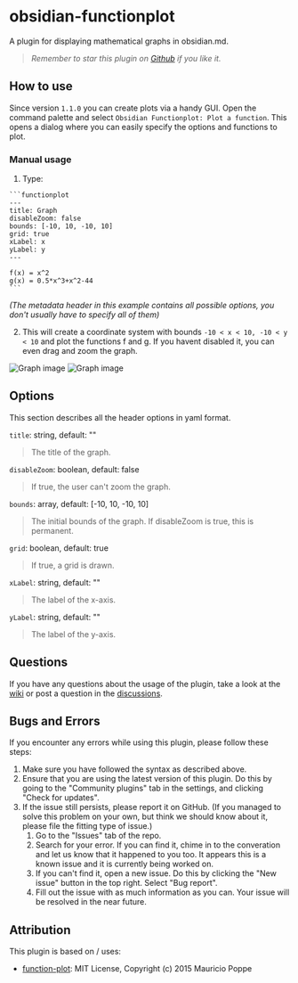 # obsidian-functionplot

A plugin for displaying mathematical graphs in obsidian.md.

> *Remember to star this plugin on [Github](https://github.com/leonhma/obsidian-functionplot) if you like it.*

## How to use

Since version `1.1.0` you can create plots via a handy GUI. Open the command palette and select `Obsidian Functionplot: Plot a function`. This opens a dialog where you can easily specify the options and functions to plot.

### Manual usage

1. Type:

 ~~~text
 ```functionplot
 ---
 title: Graph
 disableZoom: false
 bounds: [-10, 10, -10, 10]
 grid: true
 xLabel: x
 yLabel: y
 ---

 f(x) = x^2
 g(x) = 0.5*x^3+x^2-44
 ```
 ~~~

 *(The metadata header in this example contains all possible options, you don't usually have to specify all of them)*

2. This will create a coordinate system with bounds `-10 < x < 10, -10 < y < 10` and plot the functions f and g. If you havent disabled it, you can even drag and zoom the graph.

![Graph image](./images/graph-light.png#gh-light-mode-only)
![Graph image](./images/graph-dark.png#gh-dark-mode-only)

## Options

This section describes all the header options in yaml format.

`title`: string, default: ""
> The title of the graph.

`disableZoom`: boolean, default: false
> If true, the user can't zoom the graph.

`bounds`: array, default: [-10, 10, -10, 10]
> The initial bounds of the graph. If disableZoom is true, this is permanent.

`grid`: boolean, default: true
> If true, a grid is drawn.

`xLabel`: string, default: ""
> The label of the x-axis.

`yLabel`: string, default: ""
> The label of the y-axis.

## Questions

If you have any questions about the usage of the plugin, take a look at the [wiki](https://github.com/leonhma/obsidian-functionplot/wiki) or post a question in the [discussions](https://github.com/leonhma/obsidian-functionplot/discussions).

## Bugs and Errors

If you encounter any errors while using this plugin, please follow these steps:

1. Make sure you have followed the syntax as described above.
2. Ensure that you are using the latest version of this plugin. Do this by going to the "Community plugins" tab in the settings, and clicking "Check for updates".
3. If the issue still persists, please report it on GitHub. (If you managed to solve this problem on your own, but think we should know about it, please file the fitting type of issue.)
    1. Go to the "Issues" tab of the repo.
    2. Search for your error. If you can find it, chime in to the converation and let us know that it happened to you too. It appears this is a known issue and it is currently being worked on.
    3. If you can't find it, open a new issue. Do this by clicking the "New issue" button in the top right. Select "Bug report".
    4. Fill out the issue with as much information as you can. Your issue will be resolved in the near future.

## Attribution

This plugin is based on / uses:

- [function-plot](https://github.com/mauriciopoppe/function-plot): MIT License, Copyright (c) 2015 Mauricio Poppe
